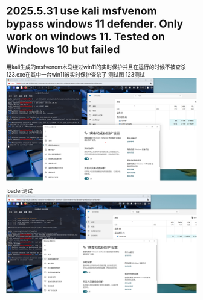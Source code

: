 # 2025.5.31 use kali msfvenom bypass windows 11 defender. Only work on windows 11. Tested on Windows 10 but failed
用kali生成的msfvenom木马绕过win11的实时保护并且在运行的时候不被查杀
123.exe在其中一台win11被实时保护查杀了
测试图
123测试
![123 Image](123.png)

loader测试
![Loader Image](loader.png)

